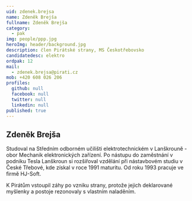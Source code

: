 ```yaml
---
uid: zdenek.brejsa
name: Zdeněk Brejša
fullname: Zdeněk Brejša
category:
  - pak
img: people/ppp.jpg
heroImg: header/background.jpg
description: člen Pirátské strany, MS Českotřebovsko
candidatedesc: elektro
ordpak: 12
mail:
  - zdenek.brejsa@pirati.cz 
mob: +420 608 026 206
profiles:
  github: null
  facebook: null
  twitter: null
  linkedin: null
published: true
---
```

## Zdeněk Brejša

Studoval na Středním odborném učilišti elektrotechnickém v Lanškrouně - obor Mechanik elektronických zařízení. Po nástupu do zaměstnání v podniku Tesla Lanškroun si rozšiřoval vzdělání při nástavbovém studiu v České Třebové, kde získal v roce 1991 maturitu. Od roku 1993 pracuje ve firmě HJ-Soft.

K Pirátům vstoupil záhy po vzniku strany, protože jejich deklarované myšlenky a postoje rezonovaly s vlastním naladěním.
